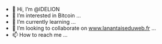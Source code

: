 - 👋 Hi, I’m @lDELION
- 👀 I’m interested in Bitcoin ...
- 🌱 I’m currently learning ...
- 💞️ I’m looking to collaborate on www.lanantaiseduweb.fr ...
- 📫 How to reach me ...

<!---
lDELION/lDELION is a ✨ special ✨ repository because its `README.md` (this file) appears on your GitHub profile.
You can click the Preview link to take a look at your changes.
--->
